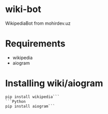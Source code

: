 # wiki-bot
WikipediaBot from mohirdev.uz

# Requirements
- wikipedia
- aiogram

# Installing wiki/aiogram
```Python
pip install wikipedia```
```Python
pip install aiogram```
